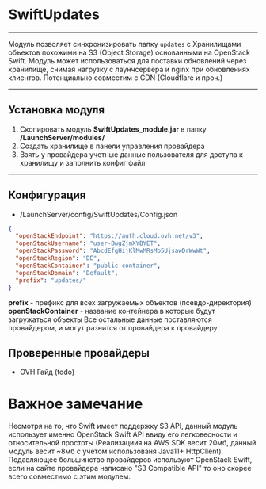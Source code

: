 # SwiftUpdates

---
Модуль позволяет синхронизировать папку `updates` с Хранилищами объектов похожими на S3 (Object Storage) основанными на OpenStack Swift.
Модуль может использоваться для поставки обновлений через хранилище, снимая нагрузку с лаунчсервера и nginx при обновлениях клиентов.
Потенциально совместим с CDN (Cloudflare и проч.)

---
## Установка модуля

1. Скопировать модуль **SwiftUpdates_module.jar** в папку **/LaunchServer/modules/**
2. Создать хранилище в панели управления провайдера
3. Взять у провайдера учетные данные пользователя для доступа к хранилищу и заполнить конфиг файл

---
## Конфигурация
* /LaunchServer/config/SwiftUpdates/Config.json
```json
{
  "openStackEndpoint": "https://auth.cloud.ovh.net/v3",
  "openStackUsername": "user-BwgZjmXYBYET",
  "openStackPassword": "AbcdEfgHijKlMwMRsMb5UjsawDrWwWt",
  "openStackRegion": "DE",
  "openStackContainer": "public-container",
  "openStackDomain": "Default",
  "prefix": "updates/"
}
```
**prefix** - префикс для всех загружаемых объектов (псевдо-директория)
**openStackContainer** - название контейнера в которые будут загружаться объекты
Все остальные данные поставляются провайдером, и могут разнится от провайдера к провайдеру

## Проверенные провайдеры
- OVH Гайд (todo)

# Важное замечание
Несмотря на то, что Swift имеет поддержку S3 API, данный модуль использует именно OpenStack Swift API ввиду его
легковесности и относительной простоты (Реализациия на AWS SDK весит 20мб, данный модуль весит ~8мб с учетом использованя Java11+ HttpClient).
Подавляющее большинство провайдеров используют OpenStack Swift, если на сайте провайдера написано
"S3 Compatible API" то оно скорее всего совместимо с этим модулем.
